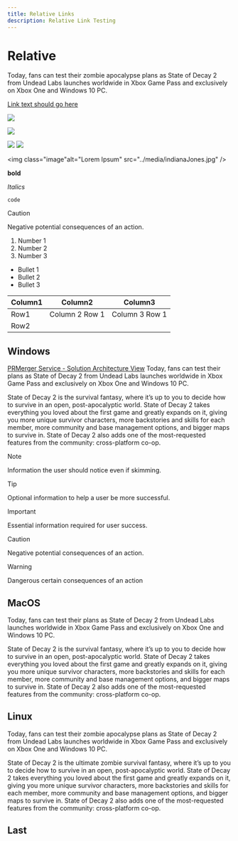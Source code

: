 ```yaml
---
title: Relative Links
description: Relative Link Testing
---
```

# Relative

Today, fans can test their zombie apocalypse plans as State of Decay 2 from Undead Labs launches worldwide in Xbox Game Pass and exclusively on Xbox One and Windows 10 PC.

[Link text should go here](database-engine-events.md)

[](https://microsoft.com)

![](../media/indianaJones.jpg)

![ ](../media/indianaJones.jpg)

<img src="../media/indianaJones.jpg" />

<img class="image" src="../media/indianaJones.jpg" />

<img alt="" class="image" src="../media/indianaJones.jpg" />

<img class="image"alt="Lorem Ipsum" src="../media/indianaJones.jpg" />

**bold**

*Italics*

`code`

> [!CAUTION]
> Negative potential consequences of an action.

1. Number 1
1. Number 2
1. Number 3

- Bullet 1
- Bullet 2
- Bullet 3


|Column1  |Column2  |Column3  |
|---------|---------|---------|
|Row1     |Column 2 Row 1| Column 3 Row 1         |
|Row2     |         |         |


## Windows
[PRMerger Service - Solution Architecture View](../PRMerger-Architecture.md)
Today, fans can test their plans as State of Decay 2 from Undead Labs launches worldwide in Xbox Game Pass and exclusively on Xbox One and Windows 10 PC.

State of Decay 2 is the survival fantasy, where it’s up to you to decide how to survive in an open, post-apocalyptic world. State of Decay 2 takes everything you loved about the first game and greatly expands on it, giving you more unique survivor characters, more backstories and skills for each member, more community and base management options, and bigger maps to survive in. State of Decay 2 also adds one of the most-requested features from the community: cross-platform co-op.

> [!NOTE]
> Information the user should notice even if skimming.

> [!TIP]
> Optional information to help a user be more successful.

> [!IMPORTANT]
> Essential information required for user success.

> [!CAUTION]
> Negative potential consequences of an action.

> [!WARNING]
> Dangerous certain consequences of an action


## MacOS

Today, fans can test their plans as State of Decay 2 from Undead Labs launches worldwide in Xbox Game Pass and exclusively on Xbox One and Windows 10 PC.

State of Decay 2 is the survival fantasy, where it’s up to you to decide how to survive in an open, post-apocalyptic world. State of Decay 2 takes everything you loved about the first game and greatly expands on it, giving you more unique survivor characters, more backstories and skills for each member, more community and base management options, and bigger maps to survive in. State of Decay 2 also adds one of the most-requested features from the community: cross-platform co-op.

## Linux

Today, fans can test their zombie apocalypse plans as State of Decay 2 from Undead Labs launches worldwide in Xbox Game Pass and exclusively on Xbox One and Windows 10 PC.

State of Decay 2 is the ultimate zombie survival fantasy, where it’s up to you to decide how to survive in an open, post-apocalyptic world. State of Decay 2 takes everything you loved about the first game and greatly expands on it, giving you more unique survivor characters, more backstories and skills for each member, more community and base management options, and bigger maps to survive in. State of Decay 2 also adds one of the most-requested features from the community: cross-platform co-op.

## Last